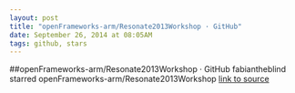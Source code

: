 ```yaml
---
layout: post
title: "openFrameworks-arm/Resonate2013Workshop · GitHub"
date: September 26, 2014 at 08:05AM
tags: github, stars
---
```

##openFrameworks-arm/Resonate2013Workshop · GitHub
fabiantheblind starred openFrameworks-arm/Resonate2013Workshop
[link to source](http://ift.tt/1n6KxwX) 
